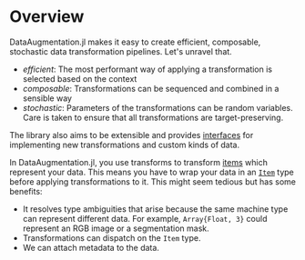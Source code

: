 # Overview

DataAugmentation.jl makes it easy to create efficient, composable, stochastic data transformation pipelines.  Let's unravel that.

- *efficient*: The most performant way of applying a transformation is selected based on the context
- *composable*: Transformations can be sequenced and combined in a sensible way
- *stochastic*: Parameters of the transformations can be random variables. Care is taken to ensure that all transformations are
  target-preserving.

The library also aims to be extensible and provides [interfaces](./interface.md) for implementing new transformations and custom kinds of data.

In DataAugmentation.jl, you use transforms to transform [items](items.md) which represent your data. This means you have to wrap your data in an [`Item`](#) type before applying transformations to it. This might seem tedious but has some benefits:

- It resolves type ambiguities that arise because the same machine type can represent different data. For example, `Array{Float, 3}` could represent an RGB image or a segmentation mask.
- Transformations can dispatch on the `Item` type.
- We can attach metadata to the data.

